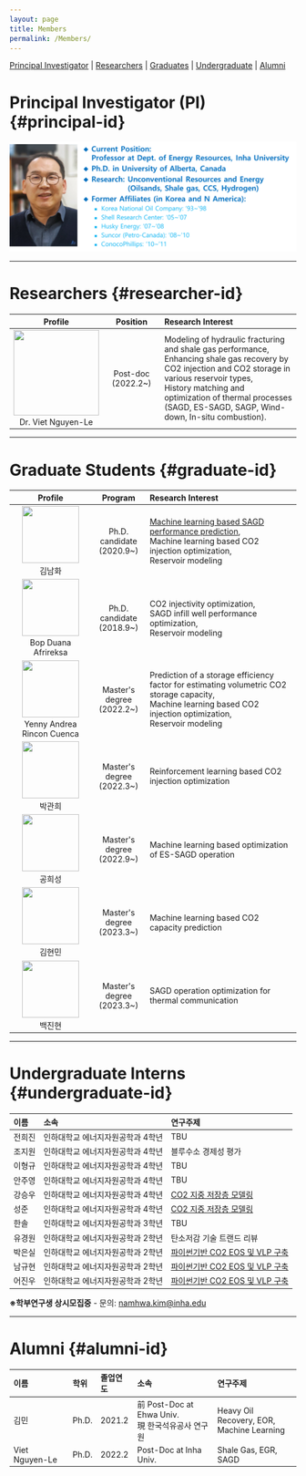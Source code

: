 ```yaml
---
layout: page
title: Members
permalink: /Members/
---
```


[Principal Investigator](#principal-id) | [Researchers](#researcher-id) | [Graduates](#graduate-id) | [Undergraduate](#undergraduate-id) | [Alumni](#alumni-id)

# Principal Investigator (PI) {#principal-id}

![Principal Investigator](https://github.com/Inha-ERE/cure.github.io/blob/main/_images/dr_shin.PNG?raw=true)

---

# Researchers {#researcher-id}

| Profile  | Position |Research Interest  |
| :------:|:-------:|:--------|
|<img src="https://github.com/PetroInha/petroinha.github.io/blob/main/_images/Dooly.PNG?raw=true" width="150" height="150" /> <br> Dr. Viet Nguyen-Le  | Post-doc (2022.2~) | Modeling of hydraulic fracturing and shale gas performance, <br> Enhancing shale gas recovery by CO2 injection and CO2 storage in various reservoir types, <br> History matching and optimization of thermal processes <br> (SAGD, ES-SAGD, SAGP, Wind-down, In-situ combustion).|

---

# Graduate Students {#graduate-id}

| Profile  | Program |Research Interest    |
| :------:|:-------:|:-----------------|
|<img src="https://github.com/PetroInha/petroinha.github.io/blob/main/_images/Dooly.PNG?raw=true" width="100" height="100" /> <br> 김남화  |  Ph.D. candidate <br>(2020.9~) | [Machine learning based SAGD performance prediction](https://www.sciencedirect.com/science/article/pii/S2949891023006449?via%3Dihub), <br> Machine learning based CO2 injection optimization, <br>  Reservoir modeling |
|<img src="https://github.com/PetroInha/petroinha.github.io/blob/main/_images/Dooly.PNG?raw=true" width="100" height="100" /> <br> Bop Duana Afrireksa |  Ph.D. candidate <br>(2018.9~) | CO2 injectivity optimization, <br> SAGD infill well performance optimization, <br>  Reservoir modeling |
|<img src="https://github.com/PetroInha/petroinha.github.io/blob/main/_images/Dooly.PNG?raw=true" width="100" height="100" /> <br> Yenny Andrea Rincon Cuenca  |  Master's degree <br>(2022.2~) | Prediction of a storage efficiency factor for estimating volumetric CO2 storage capacity, <br> Machine learning based CO2 injection optimization, <br>  Reservoir modeling |
|<img src="https://github.com/PetroInha/petroinha.github.io/blob/main/_images/Dooly.PNG?raw=true" width="100" height="100" /> <br> 박관희 |  Master's degree <br>(2022.3~) | Reinforcement learning based CO2 injection optimization |
|<img src="https://github.com/PetroInha/petroinha.github.io/blob/main/_images/Dooly.PNG?raw=true" width="100" height="100" /> <br> 공희성 |  Master's degree <br>(2022.9~) | Machine learning based optimization of ES-SAGD operation |
|<img src="https://github.com/PetroInha/petroinha.github.io/blob/main/_images/Dooly.PNG?raw=true" width="100" height="100" /> <br> 김현민 |  Master's degree <br>(2023.3~) | Machine learning based CO2 capacity prediction |
|<img src="https://github.com/PetroInha/petroinha.github.io/blob/main/_images/Dooly.PNG?raw=true" width="100" height="100" /> <br> 백진현 |  Master's degree <br>(2023.3~) | SAGD operation optimization for thermal communication |

  
---

# Undergraduate Interns {#undergraduate-id}

| 이름 | 소속  | 연구주제 |
| :------------ |:---------------| :-----|
| 전희진 | 인하대학교 에너지자원공학과 4학년 | TBU |
| 조지원 | 인하대학교 에너지자원공학과 4학년 | 블루수소 경제성 평가 |
| 이형규 | 인하대학교 에너지자원공학과 4학년 | TBU |
| 안주영 | 인하대학교 에너지자원공학과 4학년 | TBU |
| 강승우 | 인하대학교 에너지자원공학과 4학년 | [CO2 지중 저장층 모델링](https://github.com/PetroInha/Inha_CO2_geostats) |
| 성준   | 인하대학교 에너지자원공학과 4학년 |  [CO2 지중 저장층 모델링](https://github.com/PetroInha/Inha_CO2_geostats) |
| 한솔   | 인하대학교 에너지자원공학과 3학년 | TBU |
| 유경원 | 인하대학교 에너지자원공학과 2학년 | 탄소저감 기술 트랜드 리뷰 |
| 박은실 | 인하대학교 에너지자원공학과 2학년 | [파이썬기반 CO2 EOS 및 VLP 구축](https://github.com/PetroInha/Inha_CO2_VLP) |
| 남규현 | 인하대학교 에너지자원공학과 2학년 | [파이썬기반 CO2 EOS 및 VLP 구축](https://github.com/PetroInha/Inha_CO2_VLP)  |
| 어진우 | 인하대학교 에너지자원공학과 2학년 | [파이썬기반 CO2 EOS 및 VLP 구축](https://github.com/PetroInha/Inha_CO2_VLP)  |

**※학부연구생 상시모집중** - 문의: namhwa.kim@inha.edu


--- 
# Alumni {#alumni-id}

| 이름  | 학위   | 졸업연도 | 소속                | 연구주제 |
| :-----|:------|:--------- |:------------------| :----------------|
| 김민  | Ph.D. |2021.2     | 前 Post-Doc at Ehwa Univ.  <br> 現 한국석유공사 연구원 | Heavy Oil Recovery, EOR, <br> Machine Learning | 
|Viet Nguyen-Le|Ph.D.|2022.2 | Post-Doc at Inha Univ.| Shale Gas, EGR, SAGD|